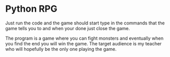 # Python RPG 

Just run the code and the game should start type in the commands that the game tells you to and when your done just close the game.

The program is a game where you can fight monsters and eventually when you find the end you will win the game.
The target audience is my teacher who will hopefully be the only one playing the game.
